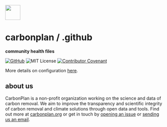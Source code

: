 <img
  src='https://carbonplan-assets.s3.amazonaws.com/monogram/dark-small.png'
  height='48'
/>

# carbonplan / .github

**community health files**

[![GitHub][github-badge]][github]
![MIT License][]
[![Contributor Covenant][]](CODE_OF_CONDUCT.md)

[github]: https://github.com/carbonplan/research
[github-badge]: https://flat.badgen.net/badge/-/github?icon=github&label
[mit license]: https://flat.badgen.net/badge/license/MIT/blue
[contributor covenant]: https://img.shields.io/badge/Contributor%20Covenant-v2.0%20adopted-ff69b4.svg?style=flat-square

More details on configuration [here](https://help.github.com/en/github/building-a-strong-community/creating-a-default-community-health-file).

## about us

CarbonPlan is a non-profit organization working on the science and data of
carbon removal. We aim to improve the transparency and scientific integrity
of carbon removal and climate solutions through open data and tools. Find out
more at [carbonplan.org](https://carbonplan.org/) or get in touch by
[opening an issue](https://github.com/carbonplan/.github/issues/new) or
[sending us an email](mailto:hello@carbonplan.org).
